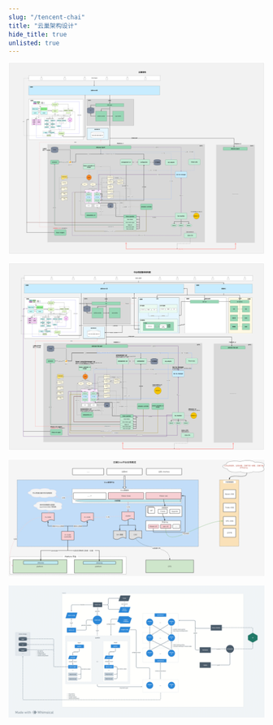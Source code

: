 ```yaml
---
slug: "/tencent-chai"
title: "云巢架构设计"
hide_title: true
unlisted: true
---
```


![](/attachments/chai-arch.png)

  
![](/attachments/chai-arch-global.png)
  

![](/attachments/image-2024-8-20_10-32-47.png)

  

![](/attachments/Khaos+Monitor+v3+(17).png)